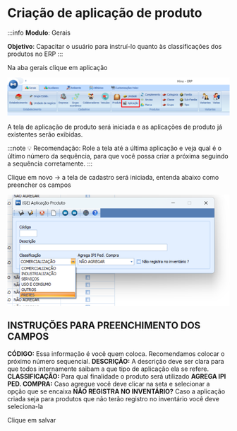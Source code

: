 # Criação de aplicação de produto

:::info
**Modulo**: Gerais

**Objetivo**: Capacitar o usuário para instruí-lo quanto às classificações dos produtos no ERP
:::

Na aba gerais clique em aplicação 

![criando-aplicacao-de-produto](./img/criando-aplicacao-de-produto/criando-aplicacao-de-produto.png)

A tela de aplicação de produto será iniciada e as aplicações de produto já existentes serão exibidas. 

:::note
💡 Recomendação: Role a tela até a última aplicação e veja qual é o último número da sequência, para que você possa criar a próxima seguindo a sequência corretamente.
:::

Clique em novo → a tela de cadastro será iniciada, entenda abaixo como preencher os campos 

![criando-aplicacao-de-produto-1](./img/criando-aplicacao-de-produto/criando-aplicacao-de-produto-1.png)

## INSTRUÇÕES PARA PREENCHIMENTO DOS CAMPOS

**CÓDIGO:** Essa informação é você quem coloca. Recomendamos colocar o próximo número sequencial. 
**DESCRIÇÃO:** A descrição deve ser clara para que todos internamente saibam a que tipo de aplicação ela se refere. 
**CLASSIFICAÇÃO:** Para qual finalidade o produto será utilizado
**AGREGA IPI PED. COMPRA:** Caso agregue você deve clicar na seta e selecionar a opção que se encaixa
**NÃO REGISTRA NO INVENTÁRIO?** Caso a aplicação criada seja para produtos que não terão registro no inventário você deve seleciona-la

Clique em salvar